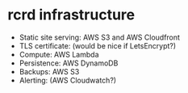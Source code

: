 # rcrd infrastructure

- Static site serving: AWS S3 and AWS Cloudfront
- TLS certificate: (would be nice if LetsEncrypt?)
- Compute: AWS Lambda
- Persistence: AWS DynamoDB
- Backups: AWS S3
- Alerting: (AWS Cloudwatch?)
